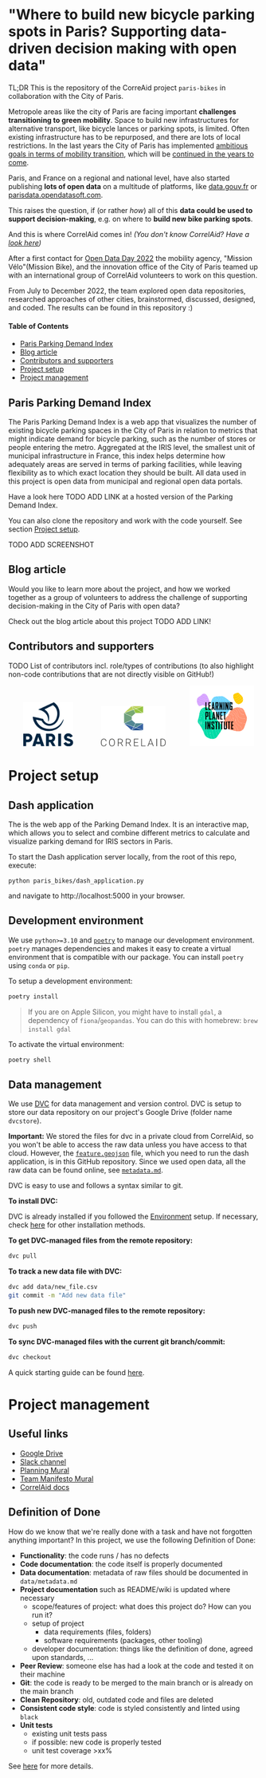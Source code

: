 # "Where to build new bicycle parking spots in Paris? Supporting data-driven decision making with open data"

TL;DR This is the repository of the CorreAid project `paris-bikes` in collaboration with the City of Paris.

Metropole areas like the city of Paris are facing important **challenges transitioning to green mobility**. Space to build new infrastructures for alternative transport, like bicycle lances or parking spots, is limited. Often existing infrastructure has to be repurposed, and there are lots of local restrictions. In the last years the City of Paris has implemented [ambitious goals in terms of mobility transition](https://www.paris.fr/pages/paris-a-velo-225), which will be [continued in the years to come](https://www.paris.fr/pages/un-nouveau-plan-velo-pour-une-ville-100-cyclable-19554).

Paris, and France on a regional and national level, have also started publishing **lots of open data** on a multitude of platforms, like [data.gouv.fr](https://www.data.gouv.fr/fr/) or [parisdata.opendatasoft.com](https://parisdata.opendatasoft.com/).

This raises the question, if (or rather *how*) all of this **data could be used to support decision-making**, e.g. on where to **build new bike parking spots**.

And this is where CorrelAid comes in! *(You don't know CorrelAid? Have a [look here](https://correlaid.org/en/))*

After a first contact for [Open Data Day 2022](https://github.com/CorrelAid/open_data_22_paris) the mobility agency, "Mission Vélo"(Mission Bike), and the innovation office of the City of Paris teamed up with an international group of CorrelAid volunteers to work on this question.

From July to December 2022, the team explored open data repositories, researched approaches of other cities, brainstormed, discussed, designed, and coded. The results can be found in this repository :)  

#### Table of Contents  
- [Paris Parking Demand Index](#paris-parking-demand-index)
- [Blog article](#blog-article)
- [Contributors and supporters](#contributors-and-supporters)
- [Project setup](#project-setup)
- [Project management](#project-management)

## Paris Parking Demand Index

The Paris Parking Demand Index is a web app that visualizes the number of existing bicycle parking spaces in the City of Paris in relation to metrics that might indicate demand for bicycle parking, such as the number of stores or people entering the metro.
Aggregated at the IRIS level, the smallest unit of municipal infrastructure in France, this index helps determine how adequately areas are served in terms of parking facilities, while leaving flexibility as to which exact location they should be built.
All data used in this project is open data from municipal and regional open data portals.

Have a look here TODO ADD LINK at a hosted version of the Parking Demand Index.

You can also clone the repository and work with the code yourself. See section [Project setup](#project-setup).

TODO ADD SCREENSHOT

## Blog article

Would you like to learn more about the project, and how we worked together as a group of volunteers to address the challenge of supporting decision-making in the City of Paris with open data? 

Check out the blog article about this project TODO ADD LINK!

## Contributors and supporters

TODO List of contributors incl. role/types of contributions (to also highlight non-code contributions that are not directly visible on GitHub!)

<p align="center">
    <img src="img/Ville_de_Paris_Logo.png" width="100" style="margin-left:20px"> &ensp;&ensp;&ensp;&ensp;
    <img src="img/CorrelAid_Logo.png" width="130" style="padding-left:20px"> &ensp;&ensp;&ensp;
    <img src="img/LPI_Logo.png" width="130" style="margin-left:20px">    
</p>

# Project setup

## Dash application

The is the web app of the Parking Demand Index. It is an interactive map, which allows you to select and combine different metrics to calculate and visualize parking demand for IRIS sectors in Paris. 

To start the Dash application server locally, from the root of this repo, execute:

```
python paris_bikes/dash_application.py
```

and navigate to http://localhost:5000 in your browser.

## Development environment

We use `python>=3.10` and [`poetry`](https://python-poetry.org/docs/basic-usage/) to manage our development environment.
`poetry` manages dependencies and makes it easy to create a virtual environment that is compatible with our package.
You can install `poetry` using `conda` or `pip`.

To setup a development environment:

```bash
poetry install
```

> If you are on Apple Silicon, you might have to install `gdal`, a dependency of `fiona`/`geopandas`.
You can do this with homebrew: `brew install gdal`

To activate the virtual environment:

```bash
poetry shell
```

## Data management

We use [DVC](https://dvc.org/) for data management and version control.
DVC is setup to store our data repository on our project's Google Drive (folder name `dvcstore`). 

**Important:** We stored the files for dvc in a private cloud from CorrelAid, so you won't be able to access the raw data unless you have access to that cloud. However, the [`feature.geojson`](data/feature/feature.geojson) file, which you need to run the dash application, is in this GitHub repository. Since we used open data, all the raw data can be found online, see [`metadata.md`](data/metadata.md).

DVC is easy to use and follows a syntax similar to git.

**To install DVC:**

DVC is already installed if you followed the [Environment](#environment) setup.
If necessary, check [here](https://dvc.org/doc/install) for other installation methods.

**To get DVC-managed files from the remote repository:**

```bash
dvc pull
```

**To track a new data file with DVC:**

```bash
dvc add data/new_file.csv
git commit -m "Add new data file"
```

**To push new DVC-managed files to the remote repository:**

```bash
dvc push
```

**To sync DVC-managed files with the current git branch/commit:**

```bash
dvc checkout
```

A quick starting guide can be found [here](https://dvc.org/doc/start/data-management).

# Project management

## Useful links

- [Google Drive](https://drive.google.com/drive/folders/1mmsON23Bz-7xB3Y3qGHC0kqSKG6aXUVr)
- [Slack channel](https://correlaid.slack.com/archives/C03NAN24GDN)
- [Planning Mural](https://app.mural.co/t/correlaid9916/m/correlaid9916/1657610032235/e86d4422b5be6421cd132e9c47a3eb82f0d191f3)
- [Team Manifesto Mural](https://app.mural.co/t/correlaid9916/m/correlaid9916/1657265397906/558401920c32987ce75a2853aaea0e06aa6e94e2)
- [CorrelAid docs](https://docs.correlaid.org/)

## Definition of Done

How do we know that we're really done with a task and have not forgotten anything important? In this project, we use the following Definition of Done:

- **Functionality**: the code runs / has no defects
- **Code documentation**: the code itself is properly documented
- **Data documentation**: metadata of raw files should be documented in `data/metadata.md`
- **Project documentation** such as README/wiki is updated where necessary
    - scope/features of project: what does this project do? How can you run it?
    - setup of project
        - data requirements (files, folders)
        - software requirements (packages, other tooling)
    - developer documentation: things like the definition of done, agreed upon standards, ...
- **Peer Review**: someone else has had a look at the code and tested it on their machine
- **Git**: the code is ready to be merged to the main branch or is already on the main branch
- **Clean Repository**: old, outdated code and files are deleted
- **Consistent code style**: code is styled consistently and linted using `black`
- **Unit tests**
    - existing unit tests pass
    - if possible: new code is properly tested
    - unit test coverage >xx%

See [here](https://github.com/CorrelAid/definition-of-done) for more details.
